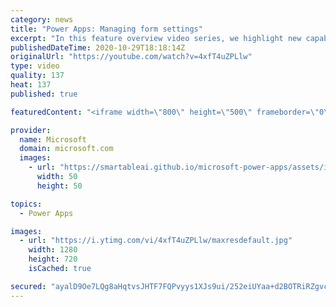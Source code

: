 ```yaml
---
category: news
title: "Power Apps: Managing form settings"
excerpt: "In this feature overview video series, we highlight new capabilities included in the latest update to Microsoft Power Apps.  Improvements to Microsoft Power Apps for managing form settings and events allow users to set various features on a form in the new modern designer.   Get the most out of Power"
publishedDateTime: 2020-10-29T18:18:14Z
originalUrl: "https://youtube.com/watch?v=4xfT4uZPLlw"
type: video
quality: 137
heat: 137
published: true

featuredContent: "<iframe width=\"800\" height=\"500\" frameborder=\"0\" src=\"https://www.youtube.com/embed/4xfT4uZPLlw\" allow=\"accelerometer; autoplay; encrypted-media; gyroscope; picture-in-picture\" allowfullscreen></iframe>"

provider:
  name: Microsoft
  domain: microsoft.com
  images:
    - url: "https://smartableai.github.io/microsoft-power-apps/assets/images/organizations/microsoft.com-50x50.jpg"
      width: 50
      height: 50

topics:
  - Power Apps

images:
  - url: "https://i.ytimg.com/vi/4xfT4uZPLlw/maxresdefault.jpg"
    width: 1280
    height: 720
    isCached: true

secured: "ayalD9Oe7LQg8aHqtvsJHTF7FQPvyys1XJs9ui/252eiUYaa+d2BOTRiRZgvcV7b6D7e3WRyk9fe3imaf1lefB+W8dT9l8xn7FtZ4cO5YtcvEoSbfBc9tcUoeKO0BAwOIXnM+2xezvx9B9u1N/wtWQGbPsfWaGPon9jpTJCyVeOBa4Sg5GjHL4+xOmyjp3Y5tO+d2HVa2ndnl2CjzM/B1o8xfxcRePFdpGASsDURHvFkvIaFeYNvf141VjG5Qc1Xa+EHMVeRxle6INlNfdwzrM/+JYoWdU8p58U2yaPsCJf3VWPTn76gHx+fEMARZqJnODMBqmB8rX8hCq0hBuiUoR8iX5FPa7rk1fA480Qikr3ix/6N4QmhV0Yhc6Z62HoisKWTgBcoejH9fyDjtNnR5xKWxfemzFuv0fw5ILD0vBE=;0lHcMzipvGfRlTGja2YdzA=="
---
```


